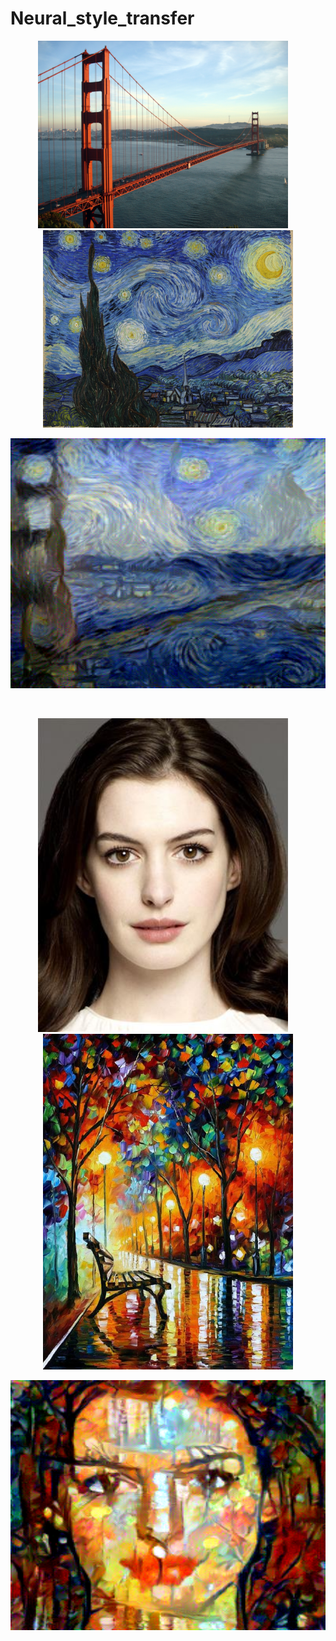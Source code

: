 # Neural_style_transfer

<p float="left" align="middle">
  <img src="images/golden_la.jpeg" width="400" height="auto"/>
  &nbsp;
  &nbsp;
  <img src="images/stary_night.jpeg" width="400" height="auto"/> 
</p>

<p align="center"><img src="images/best.png" width="600" height="400"/></p>
</br>

<p float="left" align="middle">
  <img src="images/anne_hathaway.png" width="400" height="auto"/>
  &nbsp;
  &nbsp;
  <img src="images/park.png" width="400" height="auto"/> 
</p>

<p align="center"><img src="images/park_style.png" width="600" height="400"/></p>
</br>

